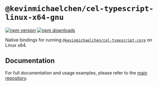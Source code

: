 # `@kevinmichaelchen/cel-typescript-linux-x64-gnu`

[![npm version](https://img.shields.io/npm/v/@kevinmichaelchen/cel-typescript-linux-x64-gnu.svg)](https://www.npmjs.com/package/@kevinmichaelchen/cel-typescript-linux-x64-gnu)
[![npm downloads](https://img.shields.io/npm/dm/@kevinmichaelchen/cel-typescript-linux-x64-gnu.svg)](https://www.npmjs.com/package/@kevinmichaelchen/cel-typescript-linux-x64-gnu)

Native bindings for running [`@kevinmichaelchen/cel-typescript-core`][main] on
Linux x64.

[main]: https://www.npmjs.com/package/@kevinmichaelchen/cel-typescript-core

## Documentation

For full documentation and usage examples, please refer to the
[main repository](https://github.com/kevinmichaelchen/cel-typescript).
